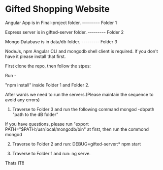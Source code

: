 # Gifted Shopping Website

Angular App is in Final-project folder.       --------- Folder 1

Express server is in gifted-server folder.    --------- Folder 2

Mongo Database is in data/db folder.          --------- Folder 3


NodeJs, npm Angular CLI and mongodb shell client is required. If you don't have it please install that first.


First clone the repo, then follow the stpes:

Run -

"npm install" inside Folder 1 and Folder 2.

After wards we need to run the servers.(Please maintain the sequence to avoid any errors)

1) Traverse to Folder 3 and run the following command
  mongod -dbpath "path to the dB folder"
  
  If you have questions, please run "export PATH="$PATH:/usr/local/mongodb/bin" at first, then run the commond mongod

2) Traverse to Folder 2 and run:
  DEBUG=gifted-server:* npm start

3) Traverse to Folder 1 and run:
  ng serve.

Thats IT!!

